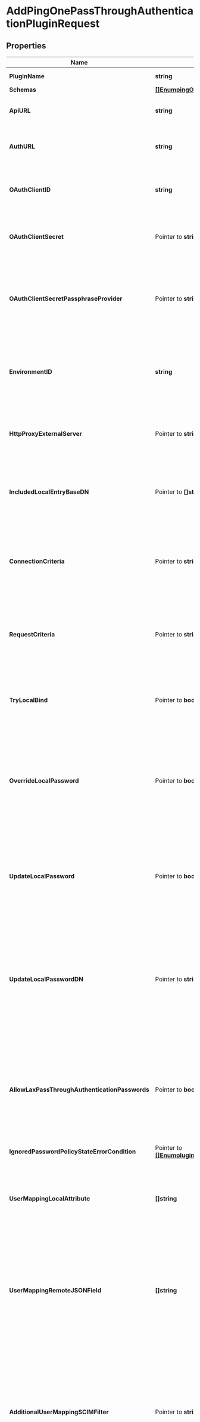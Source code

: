 # AddPingOnePassThroughAuthenticationPluginRequest

## Properties

Name | Type | Description | Notes
------------ | ------------- | ------------- | -------------
**PluginName** | **string** | Name of the new Plugin | 
**Schemas** | [**[]EnumpingOnePassThroughAuthenticationPluginSchemaUrn**](EnumpingOnePassThroughAuthenticationPluginSchemaUrn.md) |  | 
**ApiURL** | **string** | Specifies the API endpoint for the PingOne web service. | 
**AuthURL** | **string** | Specifies the API endpoint for the PingOne authentication service. | 
**OAuthClientID** | **string** | Specifies the OAuth Client ID used to authenticate connections to the PingOne API. | 
**OAuthClientSecret** | Pointer to **string** | Specifies the OAuth Client Secret used to authenticate connections to the PingOne API. | [optional] 
**OAuthClientSecretPassphraseProvider** | Pointer to **string** | Specifies a passphrase provider that can be used to obtain the OAuth Client Secret used to authenticate connections to the PingOne API. | [optional] 
**EnvironmentID** | **string** | Specifies the PingOne Environment that will be associated with this PingOne Pass Through Authentication Plugin. | 
**HttpProxyExternalServer** | Pointer to **string** | A reference to an HTTP proxy server that should be used for requests sent to the PingOne service. | [optional] 
**IncludedLocalEntryBaseDN** | Pointer to **[]string** | The base DNs for the local users whose authentication attempts may be passed through to the PingOne service. | [optional] 
**ConnectionCriteria** | Pointer to **string** | A reference to connection criteria that will be used to indicate which bind requests should be passed through to the PingOne service. | [optional] 
**RequestCriteria** | Pointer to **string** | A reference to request criteria that will be used to indicate which bind requests should be passed through to the PingOne service. | [optional] 
**TryLocalBind** | Pointer to **bool** | Indicates whether to attempt the bind in the local server first, or to only send it to the PingOne service. | [optional] 
**OverrideLocalPassword** | Pointer to **bool** | Indicates whether to attempt the authentication in the PingOne service if the local user entry includes a password. This property will only be used if try-local-bind is true. | [optional] 
**UpdateLocalPassword** | Pointer to **bool** | Indicates whether to overwrite the user&#39;s local password if the local bind fails but the authentication attempt succeeds when attempted in the PingOne service. | [optional] 
**UpdateLocalPasswordDN** | Pointer to **string** | This is the DN of the user that will be used to overwrite the user&#39;s local password if update-local-password is set. The DN put here should be added to &#39;ignore-changes-by-dn&#39; in the appropriate Sync Source. | [optional] 
**AllowLaxPassThroughAuthenticationPasswords** | Pointer to **bool** | Indicates whether to overwrite the user&#39;s local password even if the password used to authenticate to the PingOne service would have failed validation if the user attempted to set it directly. | [optional] 
**IgnoredPasswordPolicyStateErrorCondition** | Pointer to [**[]EnumpluginIgnoredPasswordPolicyStateErrorConditionProp**](EnumpluginIgnoredPasswordPolicyStateErrorConditionProp.md) |  | [optional] 
**UserMappingLocalAttribute** | **[]string** | The names of the attributes in the local user entry whose values must match the values of the corresponding fields in the PingOne service. | 
**UserMappingRemoteJSONField** | **[]string** | The names of the fields in the PingOne service whose values must match the values of the corresponding attributes in the local user entry, as specified in the user-mapping-local-attribute property. | 
**AdditionalUserMappingSCIMFilter** | Pointer to **string** | An optional SCIM filter that will be ANDed with the filter created to identify the account in the PingOne service that corresponds to the local entry. Only the \&quot;eq\&quot;, \&quot;sw\&quot;, \&quot;and\&quot;, and \&quot;or\&quot; filter types may be used. | [optional] 
**Description** | Pointer to **string** | A description for this Plugin | [optional] 
**Enabled** | **bool** | Indicates whether the plug-in is enabled for use. | 
**InvokeForInternalOperations** | Pointer to **bool** | Indicates whether the plug-in should be invoked for internal operations. | [optional] 

## Methods

### NewAddPingOnePassThroughAuthenticationPluginRequest

`func NewAddPingOnePassThroughAuthenticationPluginRequest(pluginName string, schemas []EnumpingOnePassThroughAuthenticationPluginSchemaUrn, apiURL string, authURL string, oAuthClientID string, environmentID string, userMappingLocalAttribute []string, userMappingRemoteJSONField []string, enabled bool, ) *AddPingOnePassThroughAuthenticationPluginRequest`

NewAddPingOnePassThroughAuthenticationPluginRequest instantiates a new AddPingOnePassThroughAuthenticationPluginRequest object
This constructor will assign default values to properties that have it defined,
and makes sure properties required by API are set, but the set of arguments
will change when the set of required properties is changed

### NewAddPingOnePassThroughAuthenticationPluginRequestWithDefaults

`func NewAddPingOnePassThroughAuthenticationPluginRequestWithDefaults() *AddPingOnePassThroughAuthenticationPluginRequest`

NewAddPingOnePassThroughAuthenticationPluginRequestWithDefaults instantiates a new AddPingOnePassThroughAuthenticationPluginRequest object
This constructor will only assign default values to properties that have it defined,
but it doesn't guarantee that properties required by API are set

### GetPluginName

`func (o *AddPingOnePassThroughAuthenticationPluginRequest) GetPluginName() string`

GetPluginName returns the PluginName field if non-nil, zero value otherwise.

### GetPluginNameOk

`func (o *AddPingOnePassThroughAuthenticationPluginRequest) GetPluginNameOk() (*string, bool)`

GetPluginNameOk returns a tuple with the PluginName field if it's non-nil, zero value otherwise
and a boolean to check if the value has been set.

### SetPluginName

`func (o *AddPingOnePassThroughAuthenticationPluginRequest) SetPluginName(v string)`

SetPluginName sets PluginName field to given value.


### GetSchemas

`func (o *AddPingOnePassThroughAuthenticationPluginRequest) GetSchemas() []EnumpingOnePassThroughAuthenticationPluginSchemaUrn`

GetSchemas returns the Schemas field if non-nil, zero value otherwise.

### GetSchemasOk

`func (o *AddPingOnePassThroughAuthenticationPluginRequest) GetSchemasOk() (*[]EnumpingOnePassThroughAuthenticationPluginSchemaUrn, bool)`

GetSchemasOk returns a tuple with the Schemas field if it's non-nil, zero value otherwise
and a boolean to check if the value has been set.

### SetSchemas

`func (o *AddPingOnePassThroughAuthenticationPluginRequest) SetSchemas(v []EnumpingOnePassThroughAuthenticationPluginSchemaUrn)`

SetSchemas sets Schemas field to given value.


### GetApiURL

`func (o *AddPingOnePassThroughAuthenticationPluginRequest) GetApiURL() string`

GetApiURL returns the ApiURL field if non-nil, zero value otherwise.

### GetApiURLOk

`func (o *AddPingOnePassThroughAuthenticationPluginRequest) GetApiURLOk() (*string, bool)`

GetApiURLOk returns a tuple with the ApiURL field if it's non-nil, zero value otherwise
and a boolean to check if the value has been set.

### SetApiURL

`func (o *AddPingOnePassThroughAuthenticationPluginRequest) SetApiURL(v string)`

SetApiURL sets ApiURL field to given value.


### GetAuthURL

`func (o *AddPingOnePassThroughAuthenticationPluginRequest) GetAuthURL() string`

GetAuthURL returns the AuthURL field if non-nil, zero value otherwise.

### GetAuthURLOk

`func (o *AddPingOnePassThroughAuthenticationPluginRequest) GetAuthURLOk() (*string, bool)`

GetAuthURLOk returns a tuple with the AuthURL field if it's non-nil, zero value otherwise
and a boolean to check if the value has been set.

### SetAuthURL

`func (o *AddPingOnePassThroughAuthenticationPluginRequest) SetAuthURL(v string)`

SetAuthURL sets AuthURL field to given value.


### GetOAuthClientID

`func (o *AddPingOnePassThroughAuthenticationPluginRequest) GetOAuthClientID() string`

GetOAuthClientID returns the OAuthClientID field if non-nil, zero value otherwise.

### GetOAuthClientIDOk

`func (o *AddPingOnePassThroughAuthenticationPluginRequest) GetOAuthClientIDOk() (*string, bool)`

GetOAuthClientIDOk returns a tuple with the OAuthClientID field if it's non-nil, zero value otherwise
and a boolean to check if the value has been set.

### SetOAuthClientID

`func (o *AddPingOnePassThroughAuthenticationPluginRequest) SetOAuthClientID(v string)`

SetOAuthClientID sets OAuthClientID field to given value.


### GetOAuthClientSecret

`func (o *AddPingOnePassThroughAuthenticationPluginRequest) GetOAuthClientSecret() string`

GetOAuthClientSecret returns the OAuthClientSecret field if non-nil, zero value otherwise.

### GetOAuthClientSecretOk

`func (o *AddPingOnePassThroughAuthenticationPluginRequest) GetOAuthClientSecretOk() (*string, bool)`

GetOAuthClientSecretOk returns a tuple with the OAuthClientSecret field if it's non-nil, zero value otherwise
and a boolean to check if the value has been set.

### SetOAuthClientSecret

`func (o *AddPingOnePassThroughAuthenticationPluginRequest) SetOAuthClientSecret(v string)`

SetOAuthClientSecret sets OAuthClientSecret field to given value.

### HasOAuthClientSecret

`func (o *AddPingOnePassThroughAuthenticationPluginRequest) HasOAuthClientSecret() bool`

HasOAuthClientSecret returns a boolean if a field has been set.

### GetOAuthClientSecretPassphraseProvider

`func (o *AddPingOnePassThroughAuthenticationPluginRequest) GetOAuthClientSecretPassphraseProvider() string`

GetOAuthClientSecretPassphraseProvider returns the OAuthClientSecretPassphraseProvider field if non-nil, zero value otherwise.

### GetOAuthClientSecretPassphraseProviderOk

`func (o *AddPingOnePassThroughAuthenticationPluginRequest) GetOAuthClientSecretPassphraseProviderOk() (*string, bool)`

GetOAuthClientSecretPassphraseProviderOk returns a tuple with the OAuthClientSecretPassphraseProvider field if it's non-nil, zero value otherwise
and a boolean to check if the value has been set.

### SetOAuthClientSecretPassphraseProvider

`func (o *AddPingOnePassThroughAuthenticationPluginRequest) SetOAuthClientSecretPassphraseProvider(v string)`

SetOAuthClientSecretPassphraseProvider sets OAuthClientSecretPassphraseProvider field to given value.

### HasOAuthClientSecretPassphraseProvider

`func (o *AddPingOnePassThroughAuthenticationPluginRequest) HasOAuthClientSecretPassphraseProvider() bool`

HasOAuthClientSecretPassphraseProvider returns a boolean if a field has been set.

### GetEnvironmentID

`func (o *AddPingOnePassThroughAuthenticationPluginRequest) GetEnvironmentID() string`

GetEnvironmentID returns the EnvironmentID field if non-nil, zero value otherwise.

### GetEnvironmentIDOk

`func (o *AddPingOnePassThroughAuthenticationPluginRequest) GetEnvironmentIDOk() (*string, bool)`

GetEnvironmentIDOk returns a tuple with the EnvironmentID field if it's non-nil, zero value otherwise
and a boolean to check if the value has been set.

### SetEnvironmentID

`func (o *AddPingOnePassThroughAuthenticationPluginRequest) SetEnvironmentID(v string)`

SetEnvironmentID sets EnvironmentID field to given value.


### GetHttpProxyExternalServer

`func (o *AddPingOnePassThroughAuthenticationPluginRequest) GetHttpProxyExternalServer() string`

GetHttpProxyExternalServer returns the HttpProxyExternalServer field if non-nil, zero value otherwise.

### GetHttpProxyExternalServerOk

`func (o *AddPingOnePassThroughAuthenticationPluginRequest) GetHttpProxyExternalServerOk() (*string, bool)`

GetHttpProxyExternalServerOk returns a tuple with the HttpProxyExternalServer field if it's non-nil, zero value otherwise
and a boolean to check if the value has been set.

### SetHttpProxyExternalServer

`func (o *AddPingOnePassThroughAuthenticationPluginRequest) SetHttpProxyExternalServer(v string)`

SetHttpProxyExternalServer sets HttpProxyExternalServer field to given value.

### HasHttpProxyExternalServer

`func (o *AddPingOnePassThroughAuthenticationPluginRequest) HasHttpProxyExternalServer() bool`

HasHttpProxyExternalServer returns a boolean if a field has been set.

### GetIncludedLocalEntryBaseDN

`func (o *AddPingOnePassThroughAuthenticationPluginRequest) GetIncludedLocalEntryBaseDN() []string`

GetIncludedLocalEntryBaseDN returns the IncludedLocalEntryBaseDN field if non-nil, zero value otherwise.

### GetIncludedLocalEntryBaseDNOk

`func (o *AddPingOnePassThroughAuthenticationPluginRequest) GetIncludedLocalEntryBaseDNOk() (*[]string, bool)`

GetIncludedLocalEntryBaseDNOk returns a tuple with the IncludedLocalEntryBaseDN field if it's non-nil, zero value otherwise
and a boolean to check if the value has been set.

### SetIncludedLocalEntryBaseDN

`func (o *AddPingOnePassThroughAuthenticationPluginRequest) SetIncludedLocalEntryBaseDN(v []string)`

SetIncludedLocalEntryBaseDN sets IncludedLocalEntryBaseDN field to given value.

### HasIncludedLocalEntryBaseDN

`func (o *AddPingOnePassThroughAuthenticationPluginRequest) HasIncludedLocalEntryBaseDN() bool`

HasIncludedLocalEntryBaseDN returns a boolean if a field has been set.

### GetConnectionCriteria

`func (o *AddPingOnePassThroughAuthenticationPluginRequest) GetConnectionCriteria() string`

GetConnectionCriteria returns the ConnectionCriteria field if non-nil, zero value otherwise.

### GetConnectionCriteriaOk

`func (o *AddPingOnePassThroughAuthenticationPluginRequest) GetConnectionCriteriaOk() (*string, bool)`

GetConnectionCriteriaOk returns a tuple with the ConnectionCriteria field if it's non-nil, zero value otherwise
and a boolean to check if the value has been set.

### SetConnectionCriteria

`func (o *AddPingOnePassThroughAuthenticationPluginRequest) SetConnectionCriteria(v string)`

SetConnectionCriteria sets ConnectionCriteria field to given value.

### HasConnectionCriteria

`func (o *AddPingOnePassThroughAuthenticationPluginRequest) HasConnectionCriteria() bool`

HasConnectionCriteria returns a boolean if a field has been set.

### GetRequestCriteria

`func (o *AddPingOnePassThroughAuthenticationPluginRequest) GetRequestCriteria() string`

GetRequestCriteria returns the RequestCriteria field if non-nil, zero value otherwise.

### GetRequestCriteriaOk

`func (o *AddPingOnePassThroughAuthenticationPluginRequest) GetRequestCriteriaOk() (*string, bool)`

GetRequestCriteriaOk returns a tuple with the RequestCriteria field if it's non-nil, zero value otherwise
and a boolean to check if the value has been set.

### SetRequestCriteria

`func (o *AddPingOnePassThroughAuthenticationPluginRequest) SetRequestCriteria(v string)`

SetRequestCriteria sets RequestCriteria field to given value.

### HasRequestCriteria

`func (o *AddPingOnePassThroughAuthenticationPluginRequest) HasRequestCriteria() bool`

HasRequestCriteria returns a boolean if a field has been set.

### GetTryLocalBind

`func (o *AddPingOnePassThroughAuthenticationPluginRequest) GetTryLocalBind() bool`

GetTryLocalBind returns the TryLocalBind field if non-nil, zero value otherwise.

### GetTryLocalBindOk

`func (o *AddPingOnePassThroughAuthenticationPluginRequest) GetTryLocalBindOk() (*bool, bool)`

GetTryLocalBindOk returns a tuple with the TryLocalBind field if it's non-nil, zero value otherwise
and a boolean to check if the value has been set.

### SetTryLocalBind

`func (o *AddPingOnePassThroughAuthenticationPluginRequest) SetTryLocalBind(v bool)`

SetTryLocalBind sets TryLocalBind field to given value.

### HasTryLocalBind

`func (o *AddPingOnePassThroughAuthenticationPluginRequest) HasTryLocalBind() bool`

HasTryLocalBind returns a boolean if a field has been set.

### GetOverrideLocalPassword

`func (o *AddPingOnePassThroughAuthenticationPluginRequest) GetOverrideLocalPassword() bool`

GetOverrideLocalPassword returns the OverrideLocalPassword field if non-nil, zero value otherwise.

### GetOverrideLocalPasswordOk

`func (o *AddPingOnePassThroughAuthenticationPluginRequest) GetOverrideLocalPasswordOk() (*bool, bool)`

GetOverrideLocalPasswordOk returns a tuple with the OverrideLocalPassword field if it's non-nil, zero value otherwise
and a boolean to check if the value has been set.

### SetOverrideLocalPassword

`func (o *AddPingOnePassThroughAuthenticationPluginRequest) SetOverrideLocalPassword(v bool)`

SetOverrideLocalPassword sets OverrideLocalPassword field to given value.

### HasOverrideLocalPassword

`func (o *AddPingOnePassThroughAuthenticationPluginRequest) HasOverrideLocalPassword() bool`

HasOverrideLocalPassword returns a boolean if a field has been set.

### GetUpdateLocalPassword

`func (o *AddPingOnePassThroughAuthenticationPluginRequest) GetUpdateLocalPassword() bool`

GetUpdateLocalPassword returns the UpdateLocalPassword field if non-nil, zero value otherwise.

### GetUpdateLocalPasswordOk

`func (o *AddPingOnePassThroughAuthenticationPluginRequest) GetUpdateLocalPasswordOk() (*bool, bool)`

GetUpdateLocalPasswordOk returns a tuple with the UpdateLocalPassword field if it's non-nil, zero value otherwise
and a boolean to check if the value has been set.

### SetUpdateLocalPassword

`func (o *AddPingOnePassThroughAuthenticationPluginRequest) SetUpdateLocalPassword(v bool)`

SetUpdateLocalPassword sets UpdateLocalPassword field to given value.

### HasUpdateLocalPassword

`func (o *AddPingOnePassThroughAuthenticationPluginRequest) HasUpdateLocalPassword() bool`

HasUpdateLocalPassword returns a boolean if a field has been set.

### GetUpdateLocalPasswordDN

`func (o *AddPingOnePassThroughAuthenticationPluginRequest) GetUpdateLocalPasswordDN() string`

GetUpdateLocalPasswordDN returns the UpdateLocalPasswordDN field if non-nil, zero value otherwise.

### GetUpdateLocalPasswordDNOk

`func (o *AddPingOnePassThroughAuthenticationPluginRequest) GetUpdateLocalPasswordDNOk() (*string, bool)`

GetUpdateLocalPasswordDNOk returns a tuple with the UpdateLocalPasswordDN field if it's non-nil, zero value otherwise
and a boolean to check if the value has been set.

### SetUpdateLocalPasswordDN

`func (o *AddPingOnePassThroughAuthenticationPluginRequest) SetUpdateLocalPasswordDN(v string)`

SetUpdateLocalPasswordDN sets UpdateLocalPasswordDN field to given value.

### HasUpdateLocalPasswordDN

`func (o *AddPingOnePassThroughAuthenticationPluginRequest) HasUpdateLocalPasswordDN() bool`

HasUpdateLocalPasswordDN returns a boolean if a field has been set.

### GetAllowLaxPassThroughAuthenticationPasswords

`func (o *AddPingOnePassThroughAuthenticationPluginRequest) GetAllowLaxPassThroughAuthenticationPasswords() bool`

GetAllowLaxPassThroughAuthenticationPasswords returns the AllowLaxPassThroughAuthenticationPasswords field if non-nil, zero value otherwise.

### GetAllowLaxPassThroughAuthenticationPasswordsOk

`func (o *AddPingOnePassThroughAuthenticationPluginRequest) GetAllowLaxPassThroughAuthenticationPasswordsOk() (*bool, bool)`

GetAllowLaxPassThroughAuthenticationPasswordsOk returns a tuple with the AllowLaxPassThroughAuthenticationPasswords field if it's non-nil, zero value otherwise
and a boolean to check if the value has been set.

### SetAllowLaxPassThroughAuthenticationPasswords

`func (o *AddPingOnePassThroughAuthenticationPluginRequest) SetAllowLaxPassThroughAuthenticationPasswords(v bool)`

SetAllowLaxPassThroughAuthenticationPasswords sets AllowLaxPassThroughAuthenticationPasswords field to given value.

### HasAllowLaxPassThroughAuthenticationPasswords

`func (o *AddPingOnePassThroughAuthenticationPluginRequest) HasAllowLaxPassThroughAuthenticationPasswords() bool`

HasAllowLaxPassThroughAuthenticationPasswords returns a boolean if a field has been set.

### GetIgnoredPasswordPolicyStateErrorCondition

`func (o *AddPingOnePassThroughAuthenticationPluginRequest) GetIgnoredPasswordPolicyStateErrorCondition() []EnumpluginIgnoredPasswordPolicyStateErrorConditionProp`

GetIgnoredPasswordPolicyStateErrorCondition returns the IgnoredPasswordPolicyStateErrorCondition field if non-nil, zero value otherwise.

### GetIgnoredPasswordPolicyStateErrorConditionOk

`func (o *AddPingOnePassThroughAuthenticationPluginRequest) GetIgnoredPasswordPolicyStateErrorConditionOk() (*[]EnumpluginIgnoredPasswordPolicyStateErrorConditionProp, bool)`

GetIgnoredPasswordPolicyStateErrorConditionOk returns a tuple with the IgnoredPasswordPolicyStateErrorCondition field if it's non-nil, zero value otherwise
and a boolean to check if the value has been set.

### SetIgnoredPasswordPolicyStateErrorCondition

`func (o *AddPingOnePassThroughAuthenticationPluginRequest) SetIgnoredPasswordPolicyStateErrorCondition(v []EnumpluginIgnoredPasswordPolicyStateErrorConditionProp)`

SetIgnoredPasswordPolicyStateErrorCondition sets IgnoredPasswordPolicyStateErrorCondition field to given value.

### HasIgnoredPasswordPolicyStateErrorCondition

`func (o *AddPingOnePassThroughAuthenticationPluginRequest) HasIgnoredPasswordPolicyStateErrorCondition() bool`

HasIgnoredPasswordPolicyStateErrorCondition returns a boolean if a field has been set.

### GetUserMappingLocalAttribute

`func (o *AddPingOnePassThroughAuthenticationPluginRequest) GetUserMappingLocalAttribute() []string`

GetUserMappingLocalAttribute returns the UserMappingLocalAttribute field if non-nil, zero value otherwise.

### GetUserMappingLocalAttributeOk

`func (o *AddPingOnePassThroughAuthenticationPluginRequest) GetUserMappingLocalAttributeOk() (*[]string, bool)`

GetUserMappingLocalAttributeOk returns a tuple with the UserMappingLocalAttribute field if it's non-nil, zero value otherwise
and a boolean to check if the value has been set.

### SetUserMappingLocalAttribute

`func (o *AddPingOnePassThroughAuthenticationPluginRequest) SetUserMappingLocalAttribute(v []string)`

SetUserMappingLocalAttribute sets UserMappingLocalAttribute field to given value.


### GetUserMappingRemoteJSONField

`func (o *AddPingOnePassThroughAuthenticationPluginRequest) GetUserMappingRemoteJSONField() []string`

GetUserMappingRemoteJSONField returns the UserMappingRemoteJSONField field if non-nil, zero value otherwise.

### GetUserMappingRemoteJSONFieldOk

`func (o *AddPingOnePassThroughAuthenticationPluginRequest) GetUserMappingRemoteJSONFieldOk() (*[]string, bool)`

GetUserMappingRemoteJSONFieldOk returns a tuple with the UserMappingRemoteJSONField field if it's non-nil, zero value otherwise
and a boolean to check if the value has been set.

### SetUserMappingRemoteJSONField

`func (o *AddPingOnePassThroughAuthenticationPluginRequest) SetUserMappingRemoteJSONField(v []string)`

SetUserMappingRemoteJSONField sets UserMappingRemoteJSONField field to given value.


### GetAdditionalUserMappingSCIMFilter

`func (o *AddPingOnePassThroughAuthenticationPluginRequest) GetAdditionalUserMappingSCIMFilter() string`

GetAdditionalUserMappingSCIMFilter returns the AdditionalUserMappingSCIMFilter field if non-nil, zero value otherwise.

### GetAdditionalUserMappingSCIMFilterOk

`func (o *AddPingOnePassThroughAuthenticationPluginRequest) GetAdditionalUserMappingSCIMFilterOk() (*string, bool)`

GetAdditionalUserMappingSCIMFilterOk returns a tuple with the AdditionalUserMappingSCIMFilter field if it's non-nil, zero value otherwise
and a boolean to check if the value has been set.

### SetAdditionalUserMappingSCIMFilter

`func (o *AddPingOnePassThroughAuthenticationPluginRequest) SetAdditionalUserMappingSCIMFilter(v string)`

SetAdditionalUserMappingSCIMFilter sets AdditionalUserMappingSCIMFilter field to given value.

### HasAdditionalUserMappingSCIMFilter

`func (o *AddPingOnePassThroughAuthenticationPluginRequest) HasAdditionalUserMappingSCIMFilter() bool`

HasAdditionalUserMappingSCIMFilter returns a boolean if a field has been set.

### GetDescription

`func (o *AddPingOnePassThroughAuthenticationPluginRequest) GetDescription() string`

GetDescription returns the Description field if non-nil, zero value otherwise.

### GetDescriptionOk

`func (o *AddPingOnePassThroughAuthenticationPluginRequest) GetDescriptionOk() (*string, bool)`

GetDescriptionOk returns a tuple with the Description field if it's non-nil, zero value otherwise
and a boolean to check if the value has been set.

### SetDescription

`func (o *AddPingOnePassThroughAuthenticationPluginRequest) SetDescription(v string)`

SetDescription sets Description field to given value.

### HasDescription

`func (o *AddPingOnePassThroughAuthenticationPluginRequest) HasDescription() bool`

HasDescription returns a boolean if a field has been set.

### GetEnabled

`func (o *AddPingOnePassThroughAuthenticationPluginRequest) GetEnabled() bool`

GetEnabled returns the Enabled field if non-nil, zero value otherwise.

### GetEnabledOk

`func (o *AddPingOnePassThroughAuthenticationPluginRequest) GetEnabledOk() (*bool, bool)`

GetEnabledOk returns a tuple with the Enabled field if it's non-nil, zero value otherwise
and a boolean to check if the value has been set.

### SetEnabled

`func (o *AddPingOnePassThroughAuthenticationPluginRequest) SetEnabled(v bool)`

SetEnabled sets Enabled field to given value.


### GetInvokeForInternalOperations

`func (o *AddPingOnePassThroughAuthenticationPluginRequest) GetInvokeForInternalOperations() bool`

GetInvokeForInternalOperations returns the InvokeForInternalOperations field if non-nil, zero value otherwise.

### GetInvokeForInternalOperationsOk

`func (o *AddPingOnePassThroughAuthenticationPluginRequest) GetInvokeForInternalOperationsOk() (*bool, bool)`

GetInvokeForInternalOperationsOk returns a tuple with the InvokeForInternalOperations field if it's non-nil, zero value otherwise
and a boolean to check if the value has been set.

### SetInvokeForInternalOperations

`func (o *AddPingOnePassThroughAuthenticationPluginRequest) SetInvokeForInternalOperations(v bool)`

SetInvokeForInternalOperations sets InvokeForInternalOperations field to given value.

### HasInvokeForInternalOperations

`func (o *AddPingOnePassThroughAuthenticationPluginRequest) HasInvokeForInternalOperations() bool`

HasInvokeForInternalOperations returns a boolean if a field has been set.


[[Back to Model list]](../README.md#documentation-for-models) [[Back to API list]](../README.md#documentation-for-api-endpoints) [[Back to README]](../README.md)


